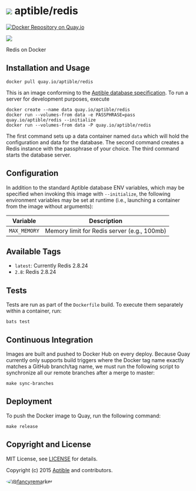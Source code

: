 # ![](https://gravatar.com/avatar/11d3bc4c3163e3d238d558d5c9d98efe?s=64) aptible/redis
[![Docker Repository on Quay.io](https://quay.io/repository/aptible/redis/status)](https://quay.io/repository/aptible/redis)

[![](http://dockeri.co/image/aptible/redis)](https://registry.hub.docker.com/u/aptible/redis/)

Redis on Docker

## Installation and Usage

    docker pull quay.io/aptible/redis

This is an image conforming to the [Aptible database specification](https://support.aptible.com/topics/paas/deploy-custom-database/). To run a server for development purposes, execute

    docker create --name data quay.io/aptible/redis
    docker run --volumes-from data -e PASSPHRASE=pass quay.io/aptible/redis --initialize
    docker run --volumes-from data -P quay.io/aptible/redis

The first command sets up a data container named `data` which will hold the configuration and data for the database. The second command creates a Redis instance with the passphrase of your choice. The third command starts the database server.

## Configuration

In addition to the standard Aptible database ENV variables, which may be specified when invoking this image with `--initialize`, the following environment variables may be set at runtime (i.e., launching a container from the image without arguments):

| Variable | Description |
| -------- | ----------- |
| `MAX_MEMORY` | Memory limit for Redis server (e.g., 100mb) |

## Available Tags

* `latest`: Currently Redis 2.8.24
* `2.8`: Redis 2.8.24

## Tests

Tests are run as part of the `Dockerfile` build. To execute them separately within a container, run:

    bats test

## Continuous Integration

Images are built and pushed to Docker Hub on every deploy. Because Quay currently only supports build triggers where the Docker tag name exactly matches a GitHub branch/tag name, we must run the following script to synchronize all our remote branches after a merge to master:

    make sync-branches

## Deployment

To push the Docker image to Quay, run the following command:

    make release

## Copyright and License

MIT License, see [LICENSE](LICENSE.md) for details.

Copyright (c) 2015 [Aptible](https://www.aptible.com) and contributors.

[<img src="https://s.gravatar.com/avatar/f7790b867ae619ae0496460aa28c5861?s=60" style="border-radius: 50%;" alt="@fancyremarker" />](https://github.com/fancyremarker)
